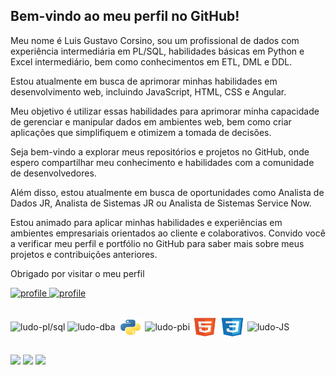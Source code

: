## Bem-vindo ao meu perfil no GitHub! 

Meu nome é Luis Gustavo Corsino, sou um profissional de dados com experiência intermediária em PL/SQL, habilidades básicas em Python e Excel intermediário, bem como conhecimentos em ETL, DML e DDL. 

Estou atualmente em busca de aprimorar minhas habilidades em desenvolvimento web, incluindo JavaScript, HTML, CSS e Angular. 

Meu objetivo é utilizar essas habilidades para aprimorar minha capacidade de gerenciar e manipular dados em ambientes web, bem como criar aplicações que simplifiquem e otimizem a tomada de decisões. 

Seja bem-vindo a explorar meus repositórios e projetos no GitHub, onde espero compartilhar meu conhecimento e habilidades com a comunidade de desenvolvedores.

Além disso, estou atualmente em busca de oportunidades como Analista de Dados JR, Analista de Sistemas JR ou Analista de Sistemas Service Now. 

Estou animado para aplicar minhas habilidades e experiências em ambientes empresariais orientados ao cliente e colaborativos. Convido você a verificar meu perfil e portfólio no GitHub para saber mais sobre meus projetos e contribuições anteriores. 

Obrigado por visitar o meu perfil
    <div>
        <a href="https://github.com/datacorsino">
            <img height="180em" src="https://github-readme-stats.vercel.app/api?username=datacorsino&show_icons=true&theme=dracula" alt="profile">
            <img height="180em" src="https://github-readme-stats.vercel.app/api/top-langs/?username=datacorsino&theme=dracula" alt="profile">
        </a>
    </div>
<div style="display: inline_block"><br>
            <img align="center" alt="ludo-pl/sql" height="30" width="40" src="https://cdn.jsdelivr.net/gh/devicons/devicon/icons/oracle/oracle-original.svg">
            <img align="center" alt="ludo-dba" id="image" style="width : 40px; height:30px;"  class="img-responsive" src="https://camo.githubusercontent.com/361ebf317957972ed0a921cc40ce94b0ed138c4fc1bd8f0745074bbab63339ff/68747470733a2f2f75706c6f61642e77696b696d656469612e6f72672f77696b6970656469612f656e2f362f36382f4f7261636c655f53514c5f446576656c6f7065725f6c6f676f2e737667" title="ícone Sql, piloto, banco de dados de jogo  Livre" >
            <img align="center" alt="ludo-python" height="30" width="40" src="https://raw.githubusercontent.com/devicons/devicon/master/icons/python/python-original.svg">
            <img align="center" alt="ludo-pbi" height="30" width="40" src="https://powerapps.microsoft.com/images/application-logos/svg/powerbi.svg">
            <img align="center" alt="ludo-HTML" height="30" width="40" src="https://raw.githubusercontent.com/devicons/devicon/master/icons/html5/html5-original.svg">
            <img align="center" alt="ludo-CSS" height="30" width="40" src="https://raw.githubusercontent.com/devicons/devicon/master/icons/css3/css3-original.svg">
            <img align="center" alt="ludo-JS" height="30" width="40" src="https://cdn.jsdelivr.net/gh/devicons/devicon/icons/javascript/javascript-original.svg">

</div>
  
  ##
 
<div> 
  <a href="https://www.instagram.com/ludocorsino/" target="_blank"><img src="https://img.shields.io/badge/-Instagram-%23E4405F?style=for-the-badge&logo=instagram&logoColor=white" target="_blank"></a>
  <a href = "mailto:dba.corsino@gmail.com"><img src="https://img.shields.io/badge/-Gmail-%23333?style=for-the-badge&logo=gmail&logoColor=white" target="_blank"></a>
  <a href="https://www.linkedin.com/in/datacorsino/" target="_blank"><img src="https://img.shields.io/badge/-LinkedIn-%230077B5?style=for-the-badge&logo=linkedin&logoColor=white" target="_blank"></a> 
  
</div>

